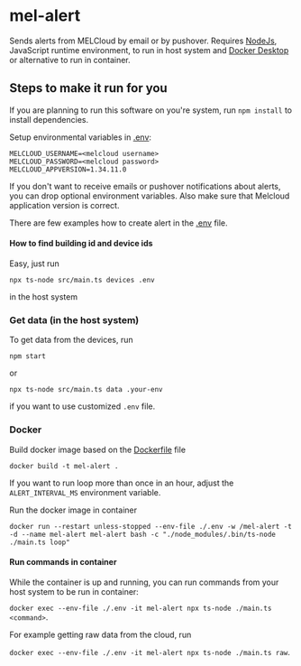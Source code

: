 # mel-alert

Sends alerts from MELCloud by email or by pushover. Requires [NodeJs](https://nodejs.org/), JavaScript runtime environment,
to run in host system and [Docker Desktop](https://www.docker.com/products/docker-desktop/) or alternative to run in container.

## Steps to make it run for you

If you are planning to run this software on you're system, run `npm install` to install dependencies.

Setup environmental variables in [.env](./.env):

```
MELCLOUD_USERNAME=<melcloud username>
MELCLOUD_PASSWORD=<melcloud password>
MELCLOUD_APPVERSION=1.34.11.0
```
If you don't want to receive emails or pushover notifications about alerts,
you can drop optional environment variables.
Also make sure that Melcloud application version is correct.

There are few examples how to create alert in the [.env](./.env) file.

#### How to find building id and device ids

Easy, just run
```
npx ts-node src/main.ts devices .env
```
in the host system

### Get data (in the host system)

To get data from the devices, run
```
npm start
```
or

```
npx ts-node src/main.ts data .your-env
```

if you want to use customized `.env` file. 

### Docker

Build docker image based on the [Dockerfile](./Dockerfile) file

```
docker build -t mel-alert .
```

If you want to run loop more than once in an hour, adjust the `ALERT_INTERVAL_MS` environment variable.

Run the docker image in container

```
docker run --restart unless-stopped --env-file ./.env -w /mel-alert -t -d --name mel-alert mel-alert bash -c "./node_modules/.bin/ts-node ./main.ts loop"
```

#### Run commands in container

While the container is up and running, you can run commands from your host system to be run in container:

`docker exec --env-file ./.env -it mel-alert npx ts-node ./main.ts <command>`.

For example getting raw data from the cloud, run

`docker exec --env-file ./.env -it mel-alert npx ts-node ./main.ts raw`.

